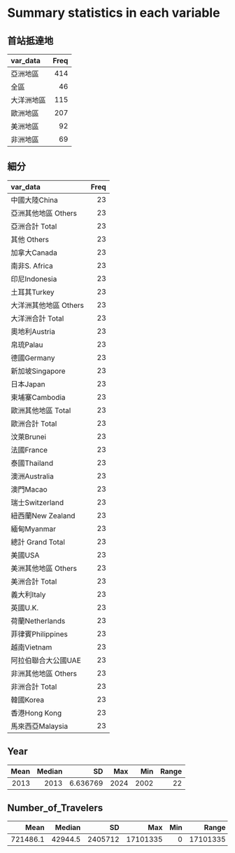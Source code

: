 
# Summary statistics in each variable

## 首站抵達地

|var_data   | Freq|
|:----------|----:|
|亞洲地區   |  414|
|全區       |   46|
|大洋洲地區 |  115|
|歐洲地區   |  207|
|美洲地區   |   92|
|非洲地區   |   69|

## 細分

|var_data              | Freq|
|:---------------------|----:|
|中國大陸China         |   23|
|亞洲其他地區 Others   |   23|
|亞洲合計 Total        |   23|
|其他 Others           |   23|
|加拿大Canada          |   23|
|南非S. Africa         |   23|
|印尼Indonesia         |   23|
|土耳其Turkey          |   23|
|大洋洲其他地區 Others |   23|
|大洋洲合計 Total      |   23|
|奧地利Austria         |   23|
|帛琉Palau             |   23|
|德國Germany           |   23|
|新加坡Singapore       |   23|
|日本Japan             |   23|
|柬埔寨Cambodia        |   23|
|歐洲其他地區 Total    |   23|
|歐洲合計 Total        |   23|
|汶萊Brunei            |   23|
|法國France            |   23|
|泰國Thailand          |   23|
|澳洲Australia         |   23|
|澳門Macao             |   23|
|瑞士Switzerland       |   23|
|紐西蘭New Zealand     |   23|
|緬甸Myanmar           |   23|
|總計 Grand Total      |   23|
|美國USA               |   23|
|美洲其他地區 Others   |   23|
|美洲合計 Total        |   23|
|義大利Italy           |   23|
|英國U.K.              |   23|
|荷蘭Netherlands       |   23|
|菲律賓Philippines     |   23|
|越南Vietnam           |   23|
|阿拉伯聯合大公國UAE   |   23|
|非洲其他地區 Others   |   23|
|非洲合計 Total        |   23|
|韓國Korea             |   23|
|香港Hong Kong         |   23|
|馬來西亞Malaysia      |   23|

## Year

| Mean| Median|       SD|  Max|  Min| Range|
|----:|------:|--------:|----:|----:|-----:|
| 2013|   2013| 6.636769| 2024| 2002|    22|

## Number_of_Travelers

|     Mean|  Median|      SD|      Max| Min|    Range|
|--------:|-------:|-------:|--------:|---:|--------:|
| 721486.1| 42944.5| 2405712| 17101335|   0| 17101335|
